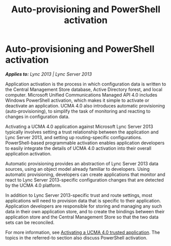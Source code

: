 ﻿---
title: Auto-provisioning and PowerShell activation
TOCTitle: Auto-provisioning and PowerShell activation
ms:assetid: 95c3c4ca-18d8-4759-8b06-94ac3ceb8c85
ms:mtpsurl: https://msdn.microsoft.com/en-us/library/Dn465932(v=office.15)
ms:contentKeyID: 57102426
ms.date: 07/25/2014
mtps_version: v=office.15
---

# Auto-provisioning and PowerShell activation


_**Applies to:** Lync 2013 | Lync Server 2013_

Application activation is the process in which configuration data is written to the Central Management Store database, Active Directory forest, and local computer. Microsoft Unified Communications Managed API 4.0 includes Windows PowerShell activation, which makes it simple to activate or deactivate an application. UCMA 4.0 also introduces automatic provisioning (auto-provisioning), to simplify the task of monitoring and reacting to changes in configuration data.

Activating a UCMA 4.0 application against Microsoft Lync Server 2013 typically involves setting a trust relationship between the application and Lync Server 2013, and setting up routing-specific configurations. PowerShell-based programmable activation enables application developers to easily integrate the details of UCMA 4.0 activation into their overall application activation.

Automatic provisioning provides an abstraction of Lync Server 2013 data sources, using an object model already familiar to developers. Using automatic provisioning, developers can create applications that monitor and react to Lync Server 2013-specific configuration changes that are detected by the UCMA 4.0 platform.

In addition to Lync Server 2013-specific trust and route settings, most applications will need to provision data that is specific to their application. Application developers are responsible for storing and managing any such data in their own application store, and to create the bindings between their application store and the Central Management Store so that the two data sets can be reconciled.

For more information, see [Activating a UCMA 4.0 trusted application](activating-a-ucma-4-0-trusted-application.md). The topics in the referred-to section also discuss PowerShell activation.

